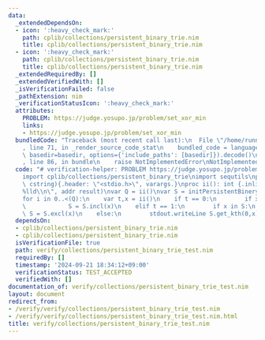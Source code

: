 ```yaml
---
data:
  _extendedDependsOn:
  - icon: ':heavy_check_mark:'
    path: cplib/collections/persistent_binary_trie.nim
    title: cplib/collections/persistent_binary_trie.nim
  - icon: ':heavy_check_mark:'
    path: cplib/collections/persistent_binary_trie.nim
    title: cplib/collections/persistent_binary_trie.nim
  _extendedRequiredBy: []
  _extendedVerifiedWith: []
  _isVerificationFailed: false
  _pathExtension: nim
  _verificationStatusIcon: ':heavy_check_mark:'
  attributes:
    PROBLEM: https://judge.yosupo.jp/problem/set_xor_min
    links:
    - https://judge.yosupo.jp/problem/set_xor_min
  bundledCode: "Traceback (most recent call last):\n  File \"/home/runner/.local/lib/python3.10/site-packages/onlinejudge_verify/documentation/build.py\"\
    , line 71, in _render_source_code_stat\n    bundled_code = language.bundle(stat.path,\
    \ basedir=basedir, options={'include_paths': [basedir]}).decode()\n  File \"/home/runner/.local/lib/python3.10/site-packages/onlinejudge_verify/languages/nim.py\"\
    , line 86, in bundle\n    raise NotImplementedError\nNotImplementedError\n"
  code: "# verification-helper: PROBLEM https://judge.yosupo.jp/problem/set_xor_min\n\
    import cplib/collections/persistent_binary_trie\nimport sequtils\nproc scanf(formatstr:\
    \ cstring){.header: \"<stdio.h>\", varargs.}\nproc ii(): int {.inline.} = scanf(\"\
    %lld\\n\", addr result)\nvar Q = ii()\nvar S = initPersistentBineryTrie(30)\n\
    for i in 0..<(Q):\n    var t,x = ii()\n    if t == 0:\n        if x notin S:\n\
    \            S = S.incl(x)\n    elif t == 1:\n        if x in S:\n           \
    \ S = S.excl(x)\n    else:\n        stdout.writeLine S.get_kth(0,x) xor x\n"
  dependsOn:
  - cplib/collections/persistent_binary_trie.nim
  - cplib/collections/persistent_binary_trie.nim
  isVerificationFile: true
  path: verify/collections/persistent_binary_trie_test.nim
  requiredBy: []
  timestamp: '2024-09-21 18:34:12+09:00'
  verificationStatus: TEST_ACCEPTED
  verifiedWith: []
documentation_of: verify/collections/persistent_binary_trie_test.nim
layout: document
redirect_from:
- /verify/verify/collections/persistent_binary_trie_test.nim
- /verify/verify/collections/persistent_binary_trie_test.nim.html
title: verify/collections/persistent_binary_trie_test.nim
---
```

